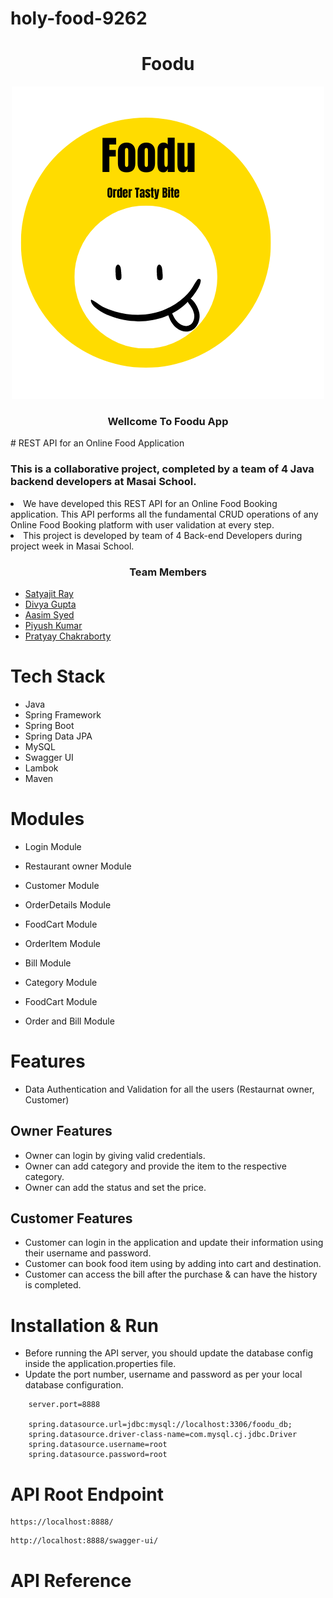 # holy-food-9262
<h1 align=center>Foodu</h1>
<div align=center><img  src="./Logo/Foodu.png"></div>
<h3 align=center>  Wellcome To Foodu App </h3>
# REST API for an Online Food Application

### This is a collaborative project, completed by a team of 4 Java backend developers at Masai School.

<li>We have developed this REST API for an Online Food Booking application. This API performs
  all the fundamental CRUD operations of any Online Food Booking platform with user validation at every step.</li>
<li>This project is developed by team of 4 Back-end Developers during project week in Masai School.</li>
 
<h3 align=center>  Team Members </h3>

- [Satyajit Ray](https://github.com/Satyajit0007)
- [Divya Gupta](https://github.com/Divya1327)
- [Aasim Syed](https://github.com/Aasimsyed97)
- [Piyush Kumar](https://github.com/piyushfromit)
- [Pratyay Chakraborty](https://github.com/PratyayChakraborty)

# Tech Stack
- Java
- Spring Framework
- Spring Boot
- Spring Data JPA
- MySQL
- Swagger UI
- Lambok
- Maven

# Modules

- Login Module
- Restaurant owner Module
- Customer Module
- OrderDetails Module
- FoodCart Module
- OrderItem Module
- Bill Module

- Category Module
- FoodCart Module
- Order and Bill Module

# Features

- Data Authentication and Validation for all the users (Restaurnat owner, Customer)

## Owner Features
- Owner can login by giving valid credentials.
- Owner can add category and provide the item to the respective category. 
- Owner can add the status and set the price.


## Customer Features
- Customer can login in the application and update their information using their username and password.
- Customer can book food item using by adding into cart and destination.
- Customer can access the bill after the purchase & can have the history is completed.


# Installation & Run
 - Before running the API server, you should update the database config inside the application.properties file.
- Update the port number, username and password as per your local database configuration.

```
    server.port=8888

    spring.datasource.url=jdbc:mysql://localhost:3306/foodu_db;
    spring.datasource.driver-class-name=com.mysql.cj.jdbc.Driver
    spring.datasource.username=root
    spring.datasource.password=root
```

# API Root Endpoint
```
https://localhost:8888/
```
```
http://localhost:8888/swagger-ui/
```
# API Reference
